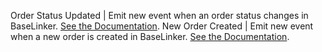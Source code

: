 Order Status Updated | Emit new event when an order status changes in BaseLinker. [See the Documentation](https://api.baselinker.com/index.php?method=getOrderStatusList).
New Order Created | Emit new event when a new order is created in BaseLinker. [See the Documentation](https://api.baselinker.com/index.php?method=getOrders).